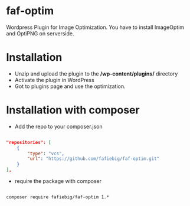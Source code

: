 # faf-optim

Wordpress Plugin for Image Optimization.
You have to install ImageOptim and OptiPNG on serverside.


# Installation

* Unzip and upload the plugin to the **/wp-content/plugins/** directory
* Activate the plugin in WordPress
* Got to plugins page and use the optimization.

# Installation with composer

* Add the repo to your composer.json

```json

"repositories": [
    {
        "type": "vcs",
        "url": "https://github.com/fafiebig/faf-optim.git"
    }
],

```

* require the package with composer

```shell

composer require fafiebig/faf-optim 1.*

```